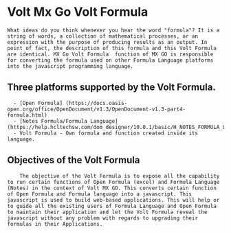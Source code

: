 # Volt Mx Go Volt Formula
    What ideas do you think whenever you hear the word "formula"? It is a string of words, a collection of mathematical processes, or an expression with the purpose of producing results as an output. In point of fact, the description of this formula and this Volt Formula are identical. MX Go Volt Formula  function of MX GO is responsible for converting the formula used on other Formula Language platforms into the javascript programming language.
    
## Three platforms supported by the Volt Formula. 
      - [Open Formula] (https://docs.oasis-open.org/office/OpenDocument/v1.3/OpenDocument-v1.3-part4-formula.html)
      - [Notes Formula/Formula Language] (https://help.hcltechsw.com/dom_designer/10.0.1/basic/H_NOTES_FORMULA_LANGUAGE.html)
      - Volt Formula - Own formula and function created inside its language.

## Objectives of the Volt Formula
        The objective of the Volt Formula is to expose all the capability to run certain functions of Open Formula (excel) and Formula Language (Notes) in the context of Volt MX GO. This converts certain function of Open Formula and Formula language into a javascript. This javascript is used to build web-based applications. This will help or to guide all the existing users of Formula Language and Open Formula to maintain their application and let the Volt Formula reveal the javascript without any problem with regards to upgrading their formulas in their Applications.

        



